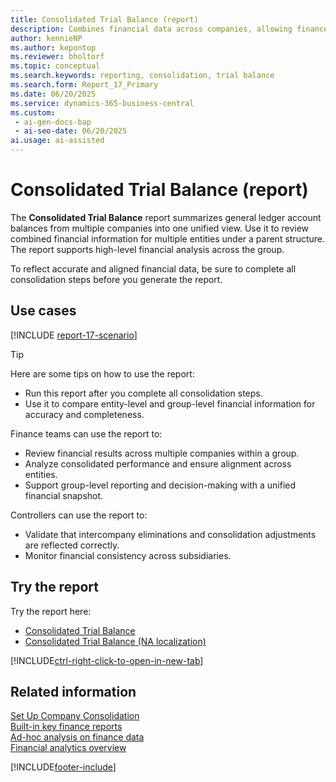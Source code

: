 ```yaml
---
title: Consolidated Trial Balance (report)
description: Combines financial data across companies, allowing finance teams to analyze consolidated performance and ensure alignment across entities.
author: kennieNP
ms.author: kepontop
ms.reviewer: bholtorf
ms.topic: conceptual
ms.search.keywords: reporting, consolidation, trial balance
ms.search.form: Report_17_Primary
ms.date: 06/20/2025
ms.service: dynamics-365-business-central
ms.custom:
 - ai-gen-docs-bap
 - ai-seo-date: 06/20/2025
ai.usage: ai-assisted
---
```


# Consolidated Trial Balance (report)

The **Consolidated Trial Balance** report summarizes general ledger account balances from multiple companies into one unified view. Use it to review combined financial information for multiple entities under a parent structure. The report supports high-level financial analysis across the group.

To reflect accurate and aligned financial data, be sure to complete all consolidation steps before you generate the report.

## Use cases

[!INCLUDE [report-17-scenario](../includes/report-17-scenario-include.md)]

> [!TIP]
> Here are some tips on how to use the report:
>
> * Run this report after you complete all consolidation steps.
> * Use it to compare entity-level and group-level financial information for accuracy and completeness.

Finance teams can use the report to:

* Review financial results across multiple companies within a group.
* Analyze consolidated performance and ensure alignment across entities.
* Support group-level reporting and decision-making with a unified financial snapshot.

Controllers can use the report to:

* Validate that intercompany eliminations and consolidation adjustments are reflected correctly.
* Monitor financial consistency across subsidiaries.

## Try the report

Try the report here:

* [Consolidated Trial Balance](https://businesscentral.dynamics.com?report=17)
* [Consolidated Trial Balance (NA localization)](https://businesscentral.dynamics.com?report=10007)

[!INCLUDE[ctrl-right-click-to-open-in-new-tab](../includes/ctrl-right-click-to-open-in-new-tab.md)]

## Related information

[Set Up Company Consolidation](../finance-consolidated-company-reporting-setup.md)  
[Built-in key finance reports](../finance-reports.md)  
[Ad-hoc analysis on finance data](../ad-hoc-analysis-finance.md)  
[Financial analytics overview](../bi.md)  

[!INCLUDE[footer-include](../includes/footer-banner.md)]